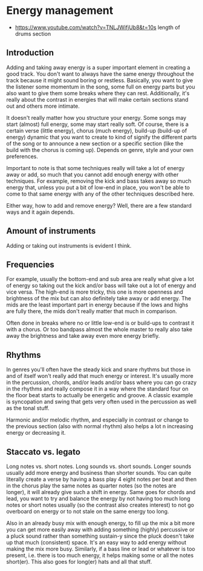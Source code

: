 # Energy management
- https://www.youtube.com/watch?v=TNLJWifjUb8&t=10s length of drums section

## Introduction
Adding and taking away energy is a super important element in creating a good track. You don't want to always have the same energy throughout the track because it might sound boring or restless. Basically, you want to give the listener some momentum in the song, some full on energy parts but you also want to give them some breaks where they can rest. Additionally, it's really about the contrast in energies that will make certain sections stand out and others more intimate.

It doesn't really matter how you structure your energy. Some songs may start (almost) full energy, some may start really soft. Of course, there is a certain verse (little energy), chorus (much energy), build-up (build-up of energy) dynamic that you want to create to kind of signify the different parts of the song or to announce a new section or a specific section (like the build with the chorus is coming up). Depends on genre, style and your own preferences.

Important to note is that some techniques really will take a lot of energy away or add, so much that you cannot add enough energy with other techniques. For example, removing the kick and bass takes away so much energy that, unless you put a bit of low-end in place, you won't be able to come to that same energy with any of the other techniques described here.

Either way, how to add and remove energy? Well, there are a few standard ways and it again depends. 

## Amount of instruments
Adding or taking out instruments is evident I think.

## Frequencies
For example, usually the bottom-end and sub area are really what give a lot of energy so taking out the kick and/or bass will take out a lot of energy and vice versa. The high-end is more tricky, this one is more openness and brightness of the mix but can also definitely take away or add energy. The mids are the least important part in energy because if the lows and highs are fully there, the mids don't really matter that much in comparison.

Often done in breaks where no or little low-end is or build-ups to contrast it with a chorus. Or too bandpass almost the whole master to really also take away the brightness and take away even more energy briefly.

## Rhythms
In genres you'll often have the steady kick and snare rhythms but those in and of itself won't really add that much energy or interest. It's usually more in the percussion, chords, and/or leads and/or bass where you can go crazy in the rhythms and really compose it in a way where the standard four on the floor beat starts to actually be energetic and groove. A classic example is syncopation and swing that gets very often used in the percussion as well as the tonal stuff.

Harmonic and/or melodic rhythm, and especially in contrast or change to the previous section (also with normal rhythm) also helps a lot n increasing energy or decreasing it.

## Staccato vs. legato
Long notes vs. short notes. Long sounds vs. short sounds. Longer sounds usually add more energy and business than shorter sounds. You can quite literally create a verse by having a bass play 4 eight notes per beat and then in the chorus play the same notes as quarter notes (so the notes are longer), it will already give such a shift in energy. Same goes for chords and lead, you want to try and balance the energy by not having too much long notes or short notes usually (so the contrast also creates interest) to not go overboard on energy or to not stale on the same energy too long.

Also in an already busy mix with enough energy, to fill up the mix a bit more you can get more easily away with adding something (highly) percussive or a pluck sound rather than something sustain-y since the pluck doesn't take up that much (consistent) space. It's an easy way to add energy without making the mix more busy. Similarly, if a bass line or lead or whatever is too present, i.e. there is too much energy, it helps making some or all the notes short(er). This also goes for long(er) hats and all that stuff.
